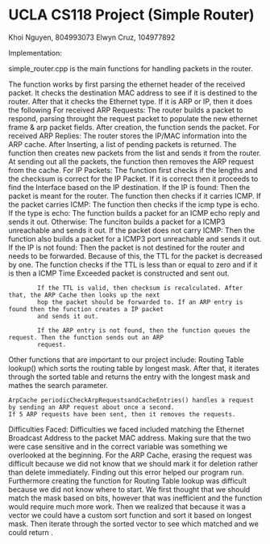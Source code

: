 UCLA CS118 Project (Simple Router)
====================================

Khoi Nguyen, 804993073
Elwyn Cruz, 104977892


Implementation:

simple_router.cpp is the main functions for handling packets in the router.

The function works by first parsing the ethernet header of the received packet. It checks the destination
MAC address to see if it is destined to the router. After that it checks the Ethernet type. If it is ARP or
IP, then it does the following
	For received ARP Requests:
		The router builds a packet to respond, parsing throught the request packet to populate the new 
		ethernet frame & arp packet fields. After creation, the function sends the packet.
	For received ARP Replies:
		The router stores the IP/MAC information into the ARP cache. After Inserting, a list of pending packets
		is returned. The function then creates new packets from the list and sends it from the router. At 
		sending out all the packets, the function then removes the ARP request from the cache.
	For IP Packets:
		The function first checks if the lengths and the checksum is correct for the IP Packet. If it is correct 
		then it proceeds to find the Interface based on the IP destination.
		If the IP is found:
			Then the packet is meant for the router. The function then checks if it carries ICMP.
				If the packet carries ICMP:
					The function then checks if the icmp type is echo.
					If the type is echo:
						The function builds a packet for an ICMP echo reply and sends it out.
					Otherwise:
						The funciton builds a packet for a ICMP3 unreachable and sends it out.
				If the packet does not carry ICMP:
					Then the function also builds a packet for a ICMP3 port unreachable and sends it out.
		If the IP is not found:
			Then the packet is not destined for the router and needs to be forwarded. Because of this,
			the TTL for the packet is decreased by one. The function checks if the TTL is less than or equal to 
			zero and if it is then a ICMP Time Exceeded packet is constructed and sent out.

			If the TTL is valid, then checksum is recalculated. After that, the ARP Cache then looks up the next 
			hop the packet should be forwarded to. If an ARP entry is found then the function creates a IP packet
			and sends it out.

			If the ARP entry is not found, then the function queues the request. Then the function sends out an ARP 
			request.

Other functions that are important to our project include:
	Routing Table lookup() which sorts the routing table by longest mask. After that, it iterates through the sorted
	table and returns the entry with the longest mask and mathes the search parameter. 

	ArpCache periodicCheckArpRequestsandCacheEntries() handles a request by sending an ARP request about once a second.
	If 5 ARP requests have been sent, then it removes the requests. 

Difficulties Faced:
	Difficulties we faced included matching the Ethernet Broadcast Address to the packet MAC address. Making sure that
	the two were case sensitive and in the correct variable was something we overlooked at the beginning. For the ARP
	Cache, erasing the request was difficult because we did not know that we should mark it for deletion rather than 
	delete immediately. Finding out this error helped our program run. Furthermore creating the function for Routing 
	Table lookup was difficult because we did not know where to start. We first thought that we should match the mask 
	based on bits, however that was inefficient and the function would require much more work. Then we realized that 
	because it was a vector we could have a custom sort function and sort it based on longest mask. Then iterate through
	the sorted vector to see which matched and we could return .


